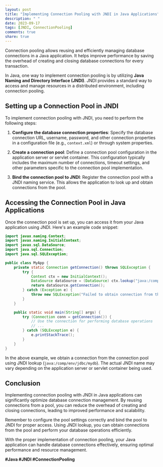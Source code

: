 ```yaml
---
layout: post
title: "Implementing Connection Pooling with JNDI in Java Applications"
description: " "
date: 2023-09-17
tags: [JNDI, ConnectionPooling]
comments: true
share: true
---
```


Connection pooling allows reusing and efficiently managing database connections in a Java application. It helps improve performance by saving the overhead of creating and closing database connections for every transaction.

In Java, one way to implement connection pooling is by utilizing **Java Naming and Directory Interface (JNDI)**. JNDI provides a standard way to access and manage resources in a distributed environment, including connection pooling.

## Setting up a Connection Pool in JNDI

To implement connection pooling with JNDI, you need to perform the following steps:

1. **Configure the database connection properties**: Specify the database connection URL, username, password, and other connection properties in a configuration file (e.g., `context.xml`) or through system properties.

2. **Create a connection pool**: Define a connection pool configuration in the application server or servlet container. This configuration typically includes the maximum number of connections, timeout settings, and other parameters specific to the connection pool implementation.

3. **Bind the connection pool to JNDI**: Register the connection pool with a JNDI naming service. This allows the application to look up and obtain connections from the pool.

## Accessing the Connection Pool in Java Applications

Once the connection pool is set up, you can access it from your Java application using JNDI. Here's an example code snippet:

```java
import javax.naming.Context;
import javax.naming.InitialContext;
import javax.sql.DataSource;
import java.sql.Connection;
import java.sql.SQLException;

public class MyApp {
    private static Connection getConnection() throws SQLException {
        try {
            Context ctx = new InitialContext();
            DataSource dataSource = (DataSource) ctx.lookup("java:/comp/env/jdbc/mydb");
            return dataSource.getConnection();
        } catch (Exception e) {
            throw new SQLException("Failed to obtain connection from the pool", e);
        }
    }

    public static void main(String[] args) {
        try (Connection conn = getConnection()) {
            // Use the connection for performing database operations
            // ...
        } catch (SQLException e) {
            e.printStackTrace();
        }
    }
}
```

In the above example, we obtain a connection from the connection pool using JNDI lookup (`java:/comp/env/jdbc/mydb`). The actual JNDI name may vary depending on the application server or servlet container being used.

## Conclusion

Implementing connection pooling with JNDI in Java applications can significantly optimize database connection management. By reusing connections from a pool, you can reduce the overhead of creating and closing connections, leading to improved performance and scalability.

Remember to configure the pool settings correctly and bind the pool to JNDI for proper access. Using JNDI lookup, you can obtain connections from the pool and perform your database operations efficiently.

With the proper implementation of connection pooling, your Java application can handle database connections effectively, ensuring optimal performance and resource management.

**#Java #JNDI #ConnectionPooling**